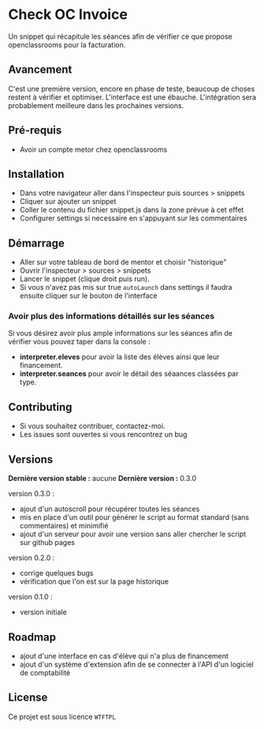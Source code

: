 # Check OC Invoice

Un snippet qui récapitule les séances afin de vérifier ce que propose openclassrooms pour la facturation.

## Avancement

C'est une première version, encore en phase de teste, beaucoup de choses restent à vérifier et optimiser.
L'interface est une ébauche. L'intégration sera probablement meilleure dans les prochaines versions.

## Pré-requis

- Avoir un compte metor chez openclassrooms

## Installation

- Dans votre navigateur aller dans l'inspecteur puis sources > snippets
- Cliquer sur ajouter un snippet
- Coller le contenu du fichier snippet.js dans la zone prévue à cet effet
- Configurer settings si necessaire en s'appuyant sur les commentaires

## Démarrage

- Aller sur votre tableau de bord de mentor et choisir "historique"
- Ouvrir l'inspecteur > sources > snippets
- Lancer le snippet (clique droit puis run).
- Si vous n'avez pas mis sur true `autoLaunch` dans settings il faudra ensuite cliquer sur le bouton de l'interface

### Avoir plus des informations détaillés sur les séances

Si vous désirez avoir plus ample informations sur les séances afin de vérifier vous pouvez taper dans la console :

- **interpreter.eleves**  pour avoir la liste des élèves ainsi que leur financement.
- **interpreter.seances**  pour avoir le détail des séaances classées par type.

## Contributing

- Si vous souhaitez contribuer, contactez-moi.
- Les issues sont ouvertes si vous rencontrez un bug

## Versions

**Dernière version stable :** aucune
**Dernière version :** 0.3.0

version 0.3.0 : 

* ajout d'un autoscroll pour récupérer toutes les séances
* mis en place d'un outil pour générer le script au format standard (sans commentaires) et minimifié
* ajout d'un serveur pour avoir une version sans aller chercher le script sur github pages

version 0.2.0 : 

* corrige quelques bugs
* vérification que l'on est sur la page historique

version 0.1.0 :

* version initiale

## Roadmap

* ajout d'une interface en cas d'élève qui n'a plus de financement
* ajout d'un système d'extension afin de se connecter à l'API d'un logiciel de comptabilité

## License

Ce projet est sous licence ``WTFTPL``
